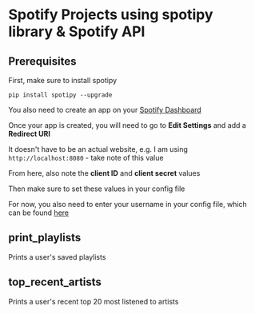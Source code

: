 # Spotify Projects using spotipy library & Spotify API

## Prerequisites
First, make sure to install spotipy

`pip install spotipy --upgrade` 

You also need to create an app on your [Spotify Dashboard](https://developer.spotify.com/dashboard)

Once your app is created, you will need to go to <b>Edit Settings</b> and add a <b>Redirect URI</b>

It doesn't have to be an actual website, e.g. I am using `http://localhost:8080` - take note of this value

From here, also note the <b>client ID</b> and <b>client secret</b> values
 
Then make sure to set these values in your config file

For now, you also need to enter your username in your config file, which can be found [here](https://www.spotify.com/account/overview/)


## print_playlists
Prints a user's saved playlists

## top_recent_artists
Prints a user's recent top 20 most listened to artists
